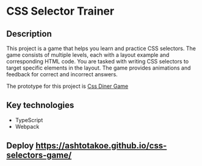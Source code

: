 # CSS Selector Trainer

## Description
This project is a game that helps you learn and practice CSS selectors. The game consists of multiple levels, each with a layout example and corresponding HTML code. You are tasked with writing CSS selectors to target specific elements in the layout. The game provides animations and feedback for correct and incorrect answers.

The prototype for this project is [Css Diner Game](https://flukeout.github.io/)

## Key technologies
- TypeScript
- Webpack

## Deploy https://ashtotakoe.github.io/css-selectors-game/